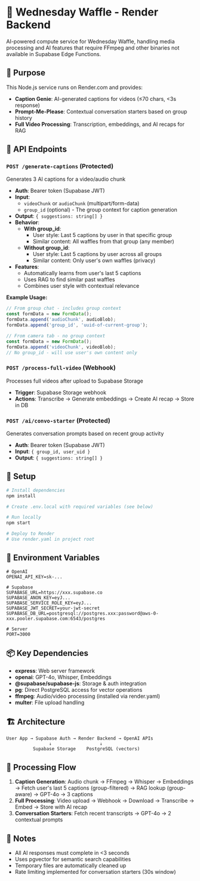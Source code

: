 # 🧇 Wednesday Waffle - Render Backend

AI-powered compute service for Wednesday Waffle, handling media processing and AI features that require FFmpeg and other binaries not available in Supabase Edge Functions.

## 🎯 Purpose

This Node.js service runs on Render.com and provides:
- **Caption Genie**: AI-generated captions for videos (≤70 chars, <3s response)
- **Prompt-Me-Please**: Contextual conversation starters based on group history
- **Full Video Processing**: Transcription, embeddings, and AI recaps for RAG

## 🔌 API Endpoints

### `POST /generate-captions` (Protected)
Generates 3 AI captions for a video/audio chunk
- **Auth**: Bearer token (Supabase JWT)
- **Input**: 
  - `videoChunk` or `audioChunk` (multipart/form-data)
  - `group_id` (optional) - The group context for caption generation
- **Output**: `{ suggestions: string[] }`
- **Behavior**:
  - **With group_id**: 
    - User style: Last 5 captions by user in that specific group
    - Similar content: All waffles from that group (any member)
  - **Without group_id**: 
    - User style: Last 5 captions by user across all groups
    - Similar content: Only user's own waffles (privacy)
- **Features**: 
  - Automatically learns from user's last 5 captions
  - Uses RAG to find similar past waffles
  - Combines user style with contextual relevance

**Example Usage:**
```javascript
// From group chat - includes group context
const formData = new FormData();
formData.append('audioChunk', audioBlob);
formData.append('group_id', 'uuid-of-current-group');

// From camera tab - no group context
const formData = new FormData();
formData.append('videoChunk', videoBlob);
// No group_id - will use user's own content only
```

### `POST /process-full-video` (Webhook)
Processes full videos after upload to Supabase Storage
- **Trigger**: Supabase Storage webhook
- **Actions**: Transcribe → Generate embeddings → Create AI recap → Store in DB

### `POST /ai/convo-starter` (Protected)
Generates conversation prompts based on recent group activity
- **Auth**: Bearer token (Supabase JWT)
- **Input**: `{ group_id, user_uid }`
- **Output**: `{ suggestions: string[] }`

## 🚀 Setup

```bash
# Install dependencies
npm install

# Create .env.local with required variables (see below)

# Run locally
npm start

# Deploy to Render
# Use render.yaml in project root
```

## 🔐 Environment Variables

```env
# OpenAI
OPENAI_API_KEY=sk-...

# Supabase
SUPABASE_URL=https://xxx.supabase.co
SUPABASE_ANON_KEY=eyJ...
SUPABASE_SERVICE_ROLE_KEY=eyJ...
SUPABASE_JWT_SECRET=your-jwt-secret
SUPABASE_DB_URL=postgresql://postgres.xxx:password@aws-0-xxx.pooler.supabase.com:6543/postgres

# Server
PORT=3000
```

## 📦 Key Dependencies

- **express**: Web server framework
- **openai**: GPT-4o, Whisper, Embeddings
- **@supabase/supabase-js**: Storage & auth integration
- **pg**: Direct PostgreSQL access for vector operations
- **ffmpeg**: Audio/video processing (installed via render.yaml)
- **multer**: File upload handling

## 🏗 Architecture

```
User App → Supabase Auth → Render Backend → OpenAI APIs
                ↓                  ↓
          Supabase Storage    PostgreSQL (vectors)
```

## 🔄 Processing Flow

1. **Caption Generation**: Audio chunk → FFmpeg → Whisper → Embeddings → Fetch user's last 5 captions (group-filtered) → RAG lookup (group-aware) → GPT-4o → 3 captions
2. **Full Processing**: Video upload → Webhook → Download → Transcribe → Embed → Store with AI recap
3. **Conversation Starters**: Fetch recent transcripts → GPT-4o → 2 contextual prompts

## 📝 Notes

- All AI responses must complete in <3 seconds
- Uses pgvector for semantic search capabilities
- Temporary files are automatically cleaned up
- Rate limiting implemented for conversation starters (30s window) 